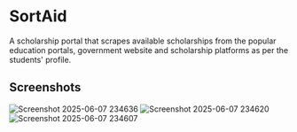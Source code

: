 # SortAid
A scholarship portal that scrapes available scholarships from the popular education portals, government website and scholarship platforms as per the students' profile.

## Screenshots
![Screenshot 2025-06-07 234636](https://github.com/user-attachments/assets/985b210e-ca7a-4a96-b479-9367e4538f45)
![Screenshot 2025-06-07 234620](https://github.com/user-attachments/assets/0732ccb5-7f88-4596-97a8-8d56dd30e170)
![Screenshot 2025-06-07 234607](https://github.com/user-attachments/assets/8f7dfa60-882d-4e09-8016-c7e2e702ab7e)
